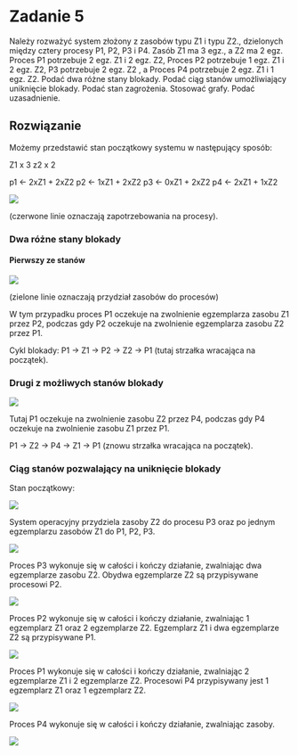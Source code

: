# Zadanie 5

Należy rozważyć system złożony z zasobów typu Z1 i typu Z2., dzielonych między cztery procesy P1, P2, P3 i P4. Zasób Z1 ma 3 egz., a Z2 ma 2 egz. Proces P1 potrzebuje 2 egz. Z1 i 2 egz. Z2, Proces P2 potrzebuje 1 egz. Z1 i 2 egz. Z2, P3 potrzebuje 2 egz. Z2 , a Proces P4 potrzebuje 2 egz. Z1 i 1 egz. Z2. Podać dwa różne stany blokady. Podać ciąg stanów umożliwiający uniknięcie blokady. Podać stan zagrożenia. Stosować grafy.  Podać uzasadnienie.

## Rozwiązanie

Możemy przedstawić stan początkowy systemu w następujący sposób:

Z1 x 3
z2 x 2

p1 <- 2xZ1 + 2xZ2
p2 <- 1xZ1 + 2xZ2
p3 <- 0xZ1 + 2xZ2
p4 <- 2xZ1 + 1xZ2

![](./data/zad-5-02.png)

(czerwone linie oznaczają zapotrzebowania na procesy).

### Dwa różne stany blokady

#### Pierwszy ze stanów
![](./data/zad-5-03.png)

(zielone linie oznaczają przydział zasobów do procesów)

W tym przypadku proces P1 oczekuje na zwolnienie egzemplarza zasobu Z1 przez P2, podczas gdy P2 oczekuje na zwolnienie egzemplarza zasobu Z2 przez P1.

Cykl blokady: P1 -> Z1 -> P2 -> Z2 -> P1 (tutaj strzałka wracająca na początek).

### Drugi z możliwych stanów blokady

![](./data/zad-5-04.png)

Tutaj P1 oczekuje na zwolnienie zasobu Z2 przez P4, podczas gdy P4 oczekuje na zwolnienie zasobu Z1 przez P1.

P1 -> Z2 -> P4 -> Z1 -> P1 (znowu strzałka wracająca na początek).


### Ciąg stanów pozwalający na uniknięcie blokady

Stan początkowy:

![](./data/zad-5-02.png)

System operacyjny przydziela zasoby Z2 do procesu P3 oraz po jednym egzemplarzu zasobów Z1 do P1, P2, P3.

![](./data/zad-5-05.png)

Proces P3 wykonuje się w całości i kończy działanie, zwalniając dwa egzemplarze zasobu Z2. Obydwa egzemplarze Z2 są przypisywane procesowi P2.

![](./data/zad-5-06.png)

Proces P2 wykonuje się w całości i kończy działanie, zwalniając 1 egzemplarz Z1 oraz 2 egzemplarze Z2. Egzemplarz Z1 i dwa egzemplarze Z2 są przypisywane P1.

![](./data/zad-5-07.png)

Proces P1 wykonuje się w całości i kończy działanie, zwalniając 2 egzemplarze Z1 i 2 egzemplarze Z2. Procesowi P4 przypisywany jest 1 egzemplarz Z1 oraz 1 egzemplarz Z2.

![](./data/zad-5-08.png)

Proces P4 wykonuje się w całości i kończy działanie, zwalniając zasoby.

![](./data/zad-5-09.png)